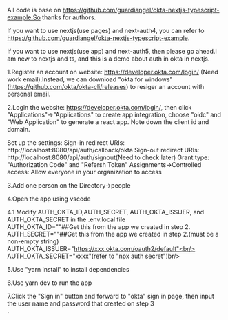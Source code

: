 All code is base on https://github.com/guardiangel/okta-nextjs-typescript-example.So thanks for authors.

If you want to use nextjs(use pages) and next-auth4, you can refer to https://github.com/guardiangel/okta-nextjs-typescript-example.

If you want to use nextjs(use app) and next-auth5, then please go ahead.I am new to nextjs and ts, and this is a demo about auth in okta in nextjs.

1.Register an account on website: https://developer.okta.com/login/ (Need work email).Instead, we can download "okta for windows"(https://github.com/okta/okta-cli/releases) to resiger an account with personal email.<br/>

2.Login the website: https://developer.okta.com/login/, then click "Applications"->"Applications" to create app integration, choose "oidc" and "Web Application" to generate a react app. Note down the client id and domain.<br/>

Set up the settings:
Sign-in redirect URIs: http://localhost:8080/api/auth/callback/okta Sign-out redirect URIs: http://localhost:8080/api/auth/signout(Need to check later) Grant type: "Authorization Code" and "Refersh Token" Assignments->Controlled access: Allow everyone in your organization to access

3.Add one person on the Directory->people<br/>

4.Open the app using vscode<br/>

4.1 Modify AUTH_OKTA_ID,AUTH_SECRET, AUTH_OKTA_ISSUER, and AUTH_OKTA_SECRET in the .env.local file<br/>
AUTH_OKTA_ID=""##Get this from the app we created in step 2.<br/>
AUTH_SECRET=""##Get this from the app we created in step 2.(must be a non-empty string)<br/>
AUTH_OKTA_ISSUER="https://xxx.okta.com/oauth2/default"<br/>
AUTH_OKTA_SECRET="xxxx"(refer to "npx auth secret")br/>

5.Use "yarn install" to install dependencies<br/>

6.Use yarn dev to run the app<br/>

7.Click the "Sign in" button and forward to "okta" sign in page, then input the user name and password that created on step 3<br/>.
